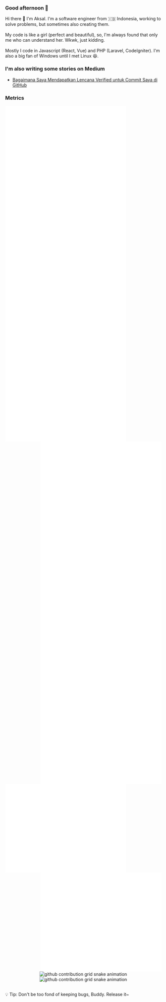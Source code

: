 ### Good afternoon 👋<br>
Hi there 👋 I'm Aksal. I'm a software engineer from 🇮🇩 Indonesia, working to solve problems, but sometimes also creating them.<br>
<br>
My code is like a girl (perfect and beautiful), so, I'm always found that only me who can understand her. Wkwk, just kidding.<br>
<br>
Mostly I code in Javascript (React, Vue) and PHP (Laravel, CodeIgniter). I'm also a big fan of Windows until I met Linux 😆.<br>
### I'm also writing some stories on Medium<br>
- <a href="https://aksalsf.medium.com/bagaimana-saya-mendapatkan-lencana-verified-untuk-commit-saya-di-github-4093994452e9?source=rss-bd0cf8323376------2">Bagaimana Saya Mendapatkan Lencana Verified untuk Commit Saya di GitHub</a><br>
### Metrics<br>
<img align="left" src="/left-metrics.svg" alt="Metrics" width="390" /><br>
<img align="right" src="/right-metrics.svg" alt="Metrics" width="390" /><br>
<img align="left" src="/people-metrics.svg" alt="Metrics" width="390" /><br>
<img align="right" src="/achievement-metrics.svg" alt="Metrics" width="390" /><br>
<p align="center"><br>
<img src="https://raw.githubusercontent.com/aksalsf/aksalsf/output/github-contribution-grid-snake-dark.svg#gh-dark-mode-only" alt="github contribution grid snake animation"><img src="https://raw.githubusercontent.com/aksalsf/aksalsf/output/github-contribution-grid-snake.svg#gh-light-mode-only" alt="github contribution grid snake animation"><br>
</p><br>
💡 Tip: Don't be too fond of keeping bugs, Buddy. Release it~<br>
